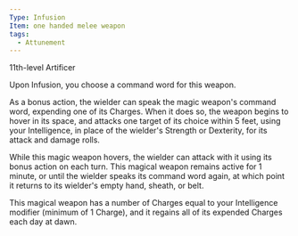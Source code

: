 ```yaml
---
Type: Infusion
Item: one handed melee weapon
tags:
  - Attunement
---
```

11th-level Artificer

Upon Infusion, you choose a command word for this weapon.

As a bonus action, the wielder can speak the magic weapon's command word, expending one of its Charges. When it does so, the weapon begins to hover in its space, and attacks one target of its choice within 5 feet, using your Intelligence, in place of the wielder's Strength or Dexterity, for its attack and damage rolls. 

While this magic weapon hovers, the wielder can attack with it using its bonus action on each turn. This magical weapon remains active for 1 minute, or until the wielder speaks its command word again, at which point it returns to its wielder's empty hand, sheath, or belt.

This magical weapon has a number of Charges equal to your Intelligence modifier (minimum of 1 Charge), and it regains all of its expended Charges each day at dawn.